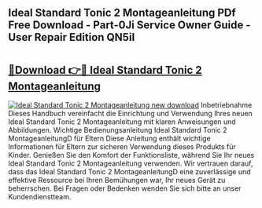 ## Ideal Standard Tonic 2 Montageanleitung PDf Free Download - Part-0Ji Service Owner Guide - User Repair Edition QN5iI

# <h2><a href="http://df8jy9.blite.top/?on=Ideal+Standard+Tonic+2+Montageanleitung">🔗Download 👉🔴 Ideal Standard Tonic 2 Montageanleitung</a></h2>

[![Ideal Standard Tonic 2 Montageanleitung new download](https://i.imgur.com/lujVjoI.png)](http://df8jy9.blite.top/?on=Ideal+Standard+Tonic+2+Montageanleitung)
Inbetriebnahme Dieses Handbuch vereinfacht die Einrichtung und Verwendung Ihres neuen Ideal Standard Tonic 2 Montageanleitung mit klaren Anweisungen und Abbildungen. Wichtige Bedienungsanleitung Ideal Standard Tonic 2 MontageanleitungD für Eltern Diese Anleitung enthält wichtige Informationen für Eltern zur sicheren Verwendung dieses Produkts für Kinder. Genießen Sie den Komfort der Funktionsliste, während Sie Ihr neues Ideal Standard Tonic 2 Montageanleitung verwenden. Wir vertrauen darauf, dass das Ideal Standard Tonic 2 MontageanleitungD eine zuverlässige und effektive Ressource bei Ihren Bemühungen war, Ihr neues Gerät zu beherrschen. Bei Fragen oder Bedenken wenden Sie sich bitte an unser Kundendienstteam.
